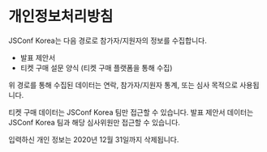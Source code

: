 # 개인정보처리방침

JSConf Korea는 다음 경로로 참가자/지원자의 정보를 수집합니다.

- 발표 제안서
- 티켓 구매 설문 양식 (티켓 구매 플랫폼을 통해 수집)

위 경로를 통해 수집된 데이터는 연락, 참가자/지원자 통계, 또는 심사 목적으로 사용됩니다.

티켓 구매 데이터는 JSConf Korea 팀만 접근할 수 있습니다. 발표 제안서 데이터는 JSConf Korea 팀과 해당 심사위원만 접근할 수 있습니다.

입력하신 개인 정보는 2020년 12월 31일까지 삭제됩니다.
